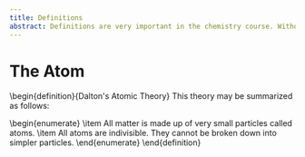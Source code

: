 ```yaml
---
title: Definitions
abstract: Definitions are very important in the chemistry course. Without them, the maximum mark you could get would be a H5!
---
```


# The Atom

\begin{definition}{Dalton's Atomic Theory}
This theory may be summarized as follows:

\begin{enumerate}
\item All matter is made up of very small particles called atoms.
\item All atoms are indivisible. They cannot be broken down into simpler particles.
\end{enumerate}
\end{definition}